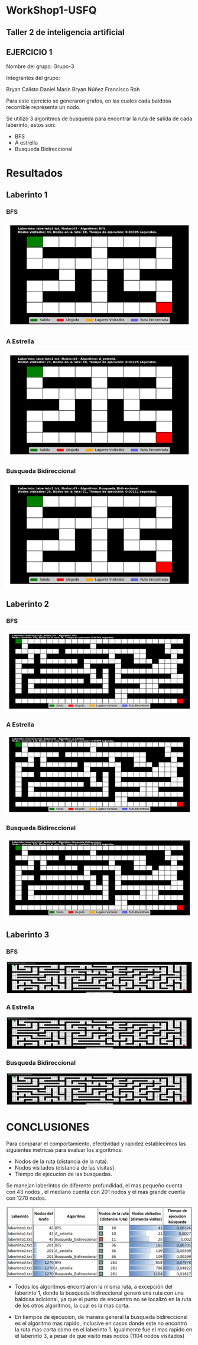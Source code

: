 # WorkShop1-USFQ
## Taller 2 de inteligencia artificial
## EJERCICIO 1

Nombre del grupo: Grupo-3

Integrantes del grupo:

Bryan Calisto
Daniel Marín
Bryan Núñez
Francisco Roh

Para este ejercicio se generaron grafos, en las cuales cada baldosa recorrible representa un nodo.

Se utilizó 3 algoritmos de busqueda para encontrar la ruta de salida de cada laberinto, estos son:
- BFS
- A estrella
- Busqueda Bidireccional



# Resultados

## Laberinto 1

### BFS
![lab1BFS](/Taller2/images/laberinto1.txt_BFS.gif)
### A Estrella
![lab1AE](/Taller2/images/laberinto1.txt_A_estrella.gif)
### Busqueda Bidireccional
![lab1BB](/Taller2/images/laberinto1.txt_Busqueda_Bidireccional.gif)

## Laberinto 2

### BFS
![lab2BFS](/Taller2/images/laberinto2.txt_BFS.gif)
### A Estrella
![lab2AE](/Taller2/images/laberinto2.txt_A_estrella.gif)
### Busqueda Bidireccional
![lab2BB](/Taller2/images/laberinto2.txt_Busqueda_Bidireccional.gif)

## Laberinto 3

### BFS
![lab3BFS](/Taller2/images/laberinto3.txt_BFS.gif)
### A Estrella
![lab3AE](/Taller2/images/laberinto3.txt_A_estrella.gif)
### Busqueda Bidireccional
![lab3BB](/Taller2/images/laberinto3.txt_Busqueda_Bidireccional.gif)

# CONCLUSIONES
Para comparar el comportamiento, efectividad y rapidez establecimos las siguientes metricas para evaluar los algoritmos:
- Nodos de la ruta (distancia de la ruta).
- Nodos visitados (distancia de las visitas).
- Tiempo de ejecucion de las busquedas.

Se manejan laberintos de diferente profundidad, el mas pequeño cuenta con 43 nodos , el mediano cuenta con 201 nodos y el mas grande cuenta con 1270 nodos. 

![resulF](/Taller2/images/Resultados_P1.jpg)

- Todos los algoritmos encontraron la misma ruta, a excepción del laberinto 1, donde la busqueda bidireccional generó una ruta con una baldosa adicional, ya que el punto de encuentro no se localizó en la ruta de los otros algoritmos, la cual es la mas corta.

- En tiempos de ejecucion, de manera general la busqueda bidireccional es el algoritmo mas rapido, inclusive en casos donde este no encontró la ruta mas corta como en el laberinto 1. Igualmente fue el mas rapido en el laberinto 3, a pesar de que visitó mas nodos (1104 nodos visitados)
  

 